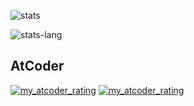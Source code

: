 
![stats](https://github-readme-stats.vercel.app/api?username=kentakom1213&show_icons=true&count_private=true&theme=swift)

![stats-lang](https://github-readme-stats.vercel.app/api/top-langs/?username=kentakom1213&layout=compact&theme=swift)

## AtCoder
[![my_atcoder_rating](https://badgen.org/img/atcoder/powell/rating/algorithm?style=flat&ver=2)](https://atcoder.jp/users/powell)
[![my_atcoder_rating](https://badgen.org/img/atcoder/powell/rating/heuristic?style=flat&ver=1)](https://atcoder.jp/users/powell?contestType=heuristic)

